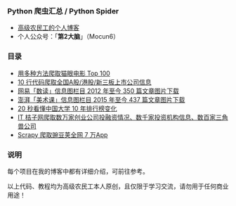 ### Python 爬虫汇总 / Python Spider

- [高级农民工的个人博客](https://www.makcyun.top/)
- 个人公众号：「**第2大脑**」（Mocun6）



### 目录

- [用多种方法爬取猫眼电影 Top 100](https://github.com/makcyun/web_scraping_with_python/tree/master/%E7%8C%AB%E7%9C%BC%E7%94%B5%E5%BD%B1top100)
- [10 行代码爬取全国A股/港股/新三板上市公司信息](https://www.makcyun.top/web_scraping_withpython2.html)
- [网易「数读」信息图栏目 2012 年至今 350 篇文章图片下载](https://github.com/makcyun/web_scraping_with_python/tree/master/python%E7%88%AC%E8%99%AB(3)%EF%BC%9A%E5%8D%95%E9%A1%B5%E5%9B%BE%E7%89%87%E4%B8%8B%E8%BD%BD-%E7%BD%91%E6%98%93%E6%95%B0%E8%AF%BB%E4%BF%A1%E6%81%AF%E5%9B%BE)
- [澎湃「美术课」信息图栏目 2015 年至今 437 篇文章图片下载](https://github.com/makcyun/web_scraping_with_python/tree/master/Python%E7%88%AC%E8%99%AB(4)%EF%BC%9A%E5%9B%BE%E7%89%87%E6%89%B9%E9%87%8F%E4%B8%8B%E8%BD%BD-%E4%BB%A5%E6%BE%8E%E6%B9%83%E7%BD%91%E4%BF%A1%E6%81%AF%E5%9B%BE%E4%B8%BA%E4%BE%8B)
- [20 秒看懂中国大学 10 年排行榜变化](https://github.com/makcyun/web_scraping_with_python/tree/master/pyhton%E5%8F%AF%E8%A7%86%E5%8C%96-1-%E4%B8%AD%E5%9B%BD%E5%A4%A7%E5%AD%A6%E5%AD%A6%E6%9C%AF%E6%8E%92%E8%A1%8C%E6%A6%9C)
- [IT 桔子网爬取数万家创业公司投融资情况、数千家投资机构信息、数百家三角兽公司](https://github.com/makcyun/web_scraping_with_python/tree/master/ITjuzi%E7%BD%91%E5%88%9B%E4%B8%9A%E5%85%AC%E5%8F%B8%E7%88%AC%E8%99%AB)
- [Scrapy 爬取豌豆荚全网 7 万App](https://www.makcyun.top/web_scraping_withpython17.html)



### 说明

每个项目在我的博客中都有详细介绍，可前往参考。

以上代码、教程均为高级农民工本人原创，且仅限于学习交流，请勿用于任何商业用途！

